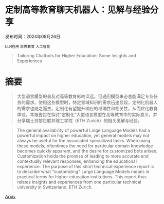 # 定制高等教育聊天机器人：见解与经验分享

发布时间：2024年08月26日

`LLM应用` `高等教育` `人工智能`

> Tailoring Chatbots for Higher Education: Some Insights and Experiences

# 摘要

> 大型语言模型的普及对高等教育影响深远，但通用模型未必总能满足专业任务的需求。使用这些模型时，特定领域知识的需求迅速显现，定制化机器人的需求也随之而生。定制化有望提升响应的准确性和相关性，从而优化教育体验。本报告旨在探讨“定制化”大型语言模型在高等教育中的实际意义，并分享瑞士苏黎世联邦理工学院（ETH Zurich）的相关见解与经验。

> The general availability of powerful Large Language Models had a powerful impact on higher education, yet general models may not always be useful for the associated specialized tasks. When using these models, oftentimes the need for particular domain knowledge becomes quickly apparent, and the desire for customized bots arises. Customization holds the promise of leading to more accurate and contextually relevant responses, enhancing the educational experience. The purpose of this short technical experience report is to describe what "customizing" Large Language Models means in practical terms for higher education institutions. This report thus relates insights and experiences from one particular technical university in Switzerland, ETH Zurich.

[Arxiv](https://arxiv.org/abs/2409.06717)